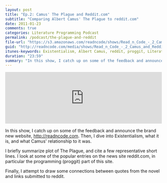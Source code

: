 ```yaml
---
layout: post
title: "Ep.2: Camus' The Plague and Reddit.com"
subtitle: "Comparing Albert Camus' The Plague to reddit.com"
date: 2011-01-23
comments: true
categories: Literature Programming Podcast
permalink: /podcast/the-plague-and-reddit
file-url: "https://s3.amazonaws.com/readncode/shows/Read_n_Code_-_2_Camus_and_Reddit.mp3"
guid: "http://readncode.com/media/shows/Read_n_Code_-_2_Camus_and_Reddit.mp3"
itunes-keywords: Existentialism, Albert Camus, reddit, proggit, Literature, Programming, Coding, Fox News, media, Books
duration: "23:59"
summary: "In this show, I catch up on some of the feedback and announce the brand new website, http://readncode.com. Then, I dive into Existentialism, what it is, and what Camus' relationship to it was."
---
```


<iframe width="100%" height="166" scrolling="no" frameborder="no" src="http://w.soundcloud.com/player/?url=http%3A%2F%2Fapi.soundcloud.com%2Ftracks%2F46487023&show_artwork=true"></iframe>

In this show, I catch up on some of the feedback and announce the brand new website, http://readncode.com. Then, I dive into Existentialism, what it is, and what Camus' relationship to it was. 

I briefly summarize plot of The Plague, and cite a few representative short lines. I look at some of the popular entries on the news site reddit.com, in particular the programming (proggit) part of this site. 

Finally, I attempt to draw some connections between quotes from the novel and links submitted to reddit.
